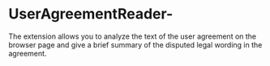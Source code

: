 # UserAgreementReader-
The extension allows you to analyze the text of the user agreement on the browser page and give a brief summary of the disputed legal wording in the agreement.
